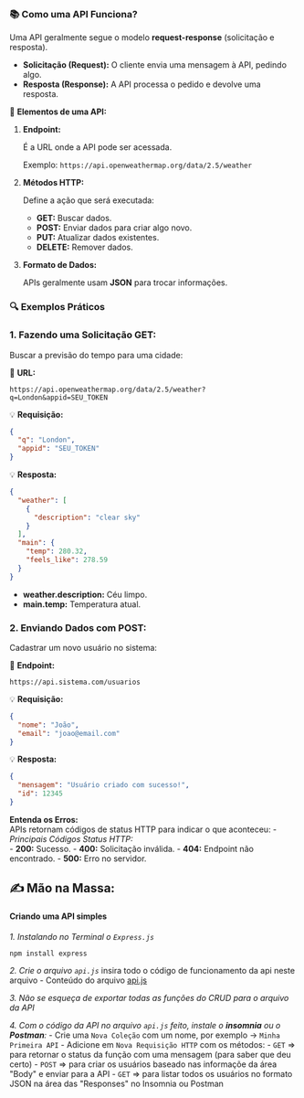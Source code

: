 <!-- APIs -->
<!-- Criação da Minha primeira API no CRUD do dia 22 -->

### **📚 Como uma API Funciona?**

Uma API geralmente segue o modelo **request-response** (solicitação e resposta).

- **Solicitação (Request):** O cliente envia uma mensagem à API, pedindo algo.
- **Resposta (Response):** A API processa o pedido e devolve uma resposta.

📌 **Elementos de uma API:**

1. **Endpoint:**
    
    É a URL onde a API pode ser acessada.
    
    Exemplo: `https://api.openweathermap.org/data/2.5/weather`
    
2. **Métodos HTTP:**
    
    Define a ação que será executada:
    
    - **GET:** Buscar dados.
    - **POST:** Enviar dados para criar algo novo.
    - **PUT:** Atualizar dados existentes.
    - **DELETE:** Remover dados.
3. **Formato de Dados:**
    
    APIs geralmente usam **JSON** para trocar informações.


### **🔍 Exemplos Práticos**

### **1. Fazendo uma Solicitação GET:**

Buscar a previsão do tempo para uma cidade:

📌 **URL:**

`https://api.openweathermap.org/data/2.5/weather?q=London&appid=SEU_TOKEN`

💡 **Requisição:**

```json
{
  "q": "London",
  "appid": "SEU_TOKEN"
}

```

💡 **Resposta:**

```json
{
  "weather": [
    {
      "description": "clear sky"
    }
  ],
  "main": {
    "temp": 280.32,
    "feels_like": 278.59
  }
}

```

- **weather.description:** Céu limpo.
- **main.temp:** Temperatura atual.


### **2. Enviando Dados com POST:**

Cadastrar um novo usuário no sistema:

📌 **Endpoint:**

`https://api.sistema.com/usuarios`

💡 **Requisição:**
```json
{
  "nome": "João",
  "email": "joao@email.com"
}

```

💡 **Resposta:**
```json
{
  "mensagem": "Usuário criado com sucesso!",
  "id": 12345
}
```

**Entenda os Erros:**    
    APIs retornam códigos de status HTTP para indicar o que aconteceu:
    - *Principais Códigos Status HTTP:*    
        - **200:** Sucesso.
        - **400:** Solicitação inválida.
        - **404:** Endpoint não encontrado.
        - **500:** Erro no servidor.


## __**✍️ Mão na Massa:**__
#### **Criando uma API simples**


*1. Instalando no Terminal o `Express.js`*
```bash
npm install express
```

*2. Crie o arquivo `api.js`*
    insira todo o código de funcionamento da api neste arquivo
    - Conteúdo do arquivo [api.js](./api.js)

*3. Não se esqueça de exportar todas as funções do CRUD para o arquivo da API*

*4. Com o código da API no arquivo `api.js` feito, instale o **insomnia** ou o **Postman**:*
    - Crie uma `Nova Coleção` com um nome, por exemplo -> `Minha Primeira API`
    - Adicione em `Nova Requisição HTTP` com os métodos:
      - `GET` => para retornar o status da função com uma mensagem (para saber que deu certo)
      - `POST` => para criar os usuários baseado nas informaçõe da área "Body" e enviar para a API
      - `GET` => para listar todos os usuários no formato JSON na área das "Responses" no Insomnia ou Postman